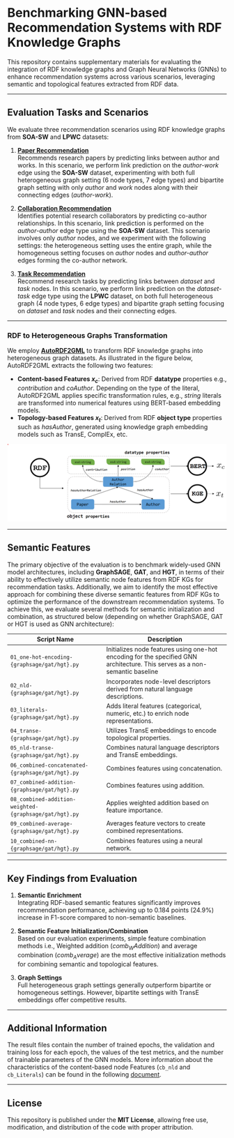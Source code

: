 # Benchmarking GNN-based Recommendation Systems with RDF Knowledge Graphs

This repository contains supplementary materials for evaluating the integration of RDF knowledge graphs and Graph Neural Networks (GNNs) to enhance recommendation systems across various scenarios, leveraging semantic and topological features extracted from RDF data.

---

## Evaluation Tasks and Scenarios

We evaluate three recommendation scenarios using RDF knowledge graphs from **SOA-SW** and **LPWC** datasets:

1. **[Paper Recommendation](./paper-recommendation)**  
   Recommends research papers by predicting links between author and works. In this scenario, we perform link prediction on
the _author-work_ edge using the **SOA-SW** dataset, experimenting with both full
heterogeneous graph setting (6 node types, 7 edge types) and bipartite graph
setting with only _author_ and _work_ nodes along with their connecting
edges (_author-work_).

2. **[Collaboration Recommendation](./collaboration-recommendation)**  
   Identifies potential research collaborators by predicting co-author relationships. In this scenario, link prediction is performed on the _author-author_ edge type using the **SOA-SW** dataset. This
scenario involves only _author_ nodes, and we experiment with the following settings: the heterogeneous setting uses the entire graph, while the homogeneous setting focuses on _author_ nodes and _author-author_ edges forming the co-author network.

3. **[Task Recommendation](./task-recommendation)**  
   Recommend research tasks by predicting links between _dataset_ and _task_ nodes. In this scenario, we perform link prediction on the _dataset-task_ edge type using the **LPWC** dataset, on both full heterogeneous
graph (4 node types, 6 edge types) and bipartite graph setting focusing on _dataset_ and _task_ nodes and their connecting edges.

---

### RDF to Heterogeneous Graphs Transformation
We employ [**AutoRDF2GML**](https://github.com/davidlamprecht/AutoRDF2GML) to transform RDF knowledge graphs into heterogeneous graph datasets. As illustrated in the figure below, AutoRDF2GML extracts the following two features:
- **Content-based Features  $x_c$**: Derived from RDF **datatype** properties e.g., _contribution_ and _coAuthor_. Depending on the type of the literal, AutoRDF2GML applies specific transformation rules, e.g., _string_ literals are transformed into numerical features using BERT-based embedding models.
- **Topology-based Features $x_t$**: Derived from RDF **object type** properties such as _hasAuthor_, generated using knowledge graph embedding models such as TransE, ComplEx, etc.

![Local Image](autordf2gml.png)

---

## Semantic Features

The primary objective of the evaluation is to benchmark widely-used GNN model architectures, including **GraphSAGE**, **GAT**, and **HGT**, in terms of their ability to effectively utilize semantic node features from RDF KGs for recommendation tasks. Additionally, we aim to identify the most effective approach for combining these diverse semantic features from RDF KGs to optimize the performance of the downstream recommendation systems. To achieve this, we evaluate several methods for semantic initialization and combination, as structured below (depending on whether GraphSAGE, GAT or HGT is used as GNN architecture):

| Script Name                                   | Description                                                                                     |
|----------------------------------------------|-------------------------------------------------------------------------------------------------|
| `01_one-hot-encoding-{graphsage/gat/hgt}.py` | Initializes node features using one-hot encoding for the specified GNN architecture. This serves as a non-semantic baseline           |
| `02_nld-{graphsage/gat/hgt}.py`              | Incorporates node-level descriptors derived from natural language descriptions.                |
| `03_literals-{graphsage/gat/hgt}.py`         | Adds literal features (categorical, numeric, etc.) to enrich node representations.             |
| `04_transe-{graphsage/gat/hgt}.py`           | Utilizes TransE embeddings to encode topological properties.                                   |
| `05_nld-transe-{graphsage/gat/hgt}.py`       | Combines natural language descriptors and TransE embeddings.                                   |
| `06_combined-concatenated-{graphsage/gat/hgt}.py` | Combines features using concatenation.                                                         |
| `07_combined-addition-{graphsage/gat/hgt}.py` | Combines features using addition.                                                              |
| `08_combined-addition-weighted-{graphsage/gat/hgt}.py` | Applies weighted addition based on feature importance.                                          |
| `09_combined-average-{graphsage/gat/hgt}.py` | Averages feature vectors to create combined representations.                                   |
| `10_combined-nn-{graphsage/gat/hgt}.py`      | Combines features using a neural network.                                                      |

---

## Key Findings from Evaluation

1. **Semantic Enrichment**  
   Integrating RDF-based semantic features significantly improves recommendation performance, achieving up to 0.184 points (24.9%) increase in F1-score compared to non-semantic baselines.

2. **Semantic Feature Initialization/Combination**  
   Based on our evaluation experiments, simple feature combination methods i.e., Weighted addition ($comb_WAddition$) and average combination ($comb_Average$) are the most effective initialization methods for combining semantic and topological features.

3. **Graph Settings**  
   Full heterogeneous graph settings generally outperform bipartite or homogeneous settings. However, bipartite settings with TransE embeddings offer competitive results.

---

## Additional Information
The result files contain the number of trained epochs, the validation and training loss for each epoch, the values of the test metrics, and the number of trainable parameters of the GNN models. More information about the characteristics of the content-based node Features (`cb_nld` and `cb_Literals`) can be found in the following [document](./content-based-nodes-feature-characteristics.pdf).

---


## License

This repository is published under the **MIT License**, allowing free use, modification, and distribution of the code with proper attribution.
